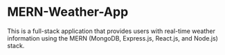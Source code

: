 # MERN-Weather-App
This is a full-stack application that provides users with real-time weather information using the MERN (MongoDB, Express.js, React.js, and Node.js) stack.
